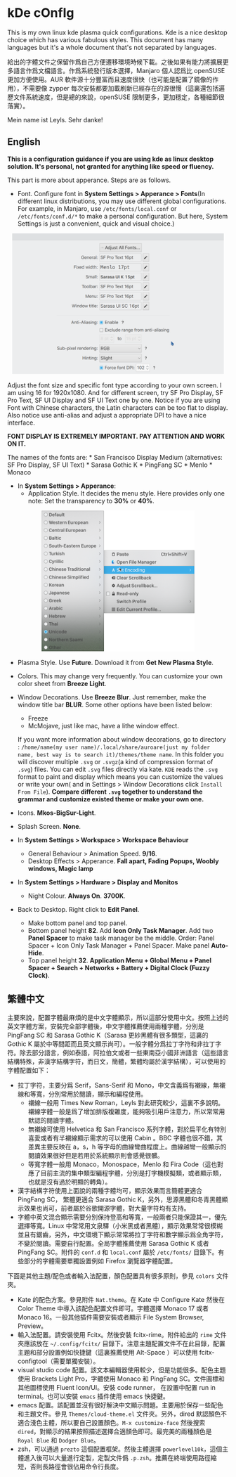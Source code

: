 # kDe cOnfIg

This is my own linux kde plasma quick configurations. Kde is a nice desktop choice which has various fabulous styles. This document has many languages but it's a whole document that's not separated by languages.

給出的字體文件之保留作爲自己方便遷移環境時候下載。之後如果有能力將擴展更多語言作爲文檔語言。作爲系統發行版本選擇，Manjaro 個人認爲比 openSUSE 更加方便使用。AUR 軟件源十分豐富而且速度很快（也可能是配置了鏡像的作用），不需要像 zypper 每次安裝都要加載刷新已經存在的源很慢（這裏還包括遍歷文件系統速度，但是總的來說，openSUSE 限制更多，更加穩定，各種細節很落實）。

Mein name ist Leyls. Sehr danke!

## English

**This is a configuration guidance if you are using kde as linux desktop solution. It's personal, not granted for anything like speed or fluency.** 

This part is more about apperance. Steps are as follows.
* Font. Configure font in **System Settings > Apperance > Fonts**(In different linux distributions, you may use different global configurations. For example, in Manjaro, use `/etc/fonts/local.conf` or `/etc/fonts/conf.d/*` to make a personal configuration. But here, System Settings is just a convenient, quick and visual choice.)

<p align="center"><img src="screenshots/font.png"  height="320"></p>

Adjust the font size and specific font type according to your own screen. I am using 16 for 1920x1080. And for different screen, try SF Pro Display, SF Pro Text, SF UI Display and SF UI Text one by one. Notice if you are using Font with Chinese characters, the Latin characters can be too flat to display. Also notice use anti-alias and adjust a appropriate DPI to have a nice interface.

**FONT DISPLAY IS EXTREMELY IMPORTANT. PAY ATTENTION AND WORK ON IT.**

The names of the fonts are:
    * San Francisco Display Medium (alternatives: SF Pro Display, SF UI Text)
    * Sarasa Gothic K
    * PingFang SC
    * Menlo
    * Monaco

* In **System Settings > Apperance**:
  * Application Style. It decides the menu style. Here provides only one note: Set the transparency to **30%** or **40%**.
   
<p align="center"><img src="screenshots/application.png"  height="320"></p>

  * Plasma Style. Use **Future**. Download it from **Get New Plasma Style**.
  * Colors. This may change very frequently. You can customize your own color sheet from **Breeze Light**.
  * Window Decorations. Use **Breeze Blur**. Just remember, make the window title bar **BLUR**. Some other options have been listed below:
      * Freeze
      * McMojave, just like mac, have a lithe window effect.
    
    If you want more information about window decorations, go to directory : `/home/name(my user name)/.local/share/auroare(just my folder name, best way is to search it)/themes/theme name`. In this folder you will discover multiple `.svg` or `.svgz`(a kind of compression format of `.svg`) files. You can edit `.svg` files directly via kate. `KDE` reads the `.svg` format to paint and display which means you can customize the values or write your own( and in Settings > Window Decorations click `Install From File`). **Compare different `.svg` together to understand the grammar and customize existed theme or make your own one.**
  * Icons. **Mkos-BigSur-Light**. 
  * Splash Screen. **None**.

* In **System Settings > Workspace > Workspace Behaviour**
  * General Behaviour > Animation Speed. **9/16**.
  * Desktop Effects > Apperance. **Fall apart, Fading Popups, Woobly windows, Magic lamp**

* In **System Settings > Hardware > Display and Monitos**
  * Night Colour. **Always On**. **3700K**.

* Back to Desktop. Right click to **Edit Panel**.
  * Make bottom panel and top panel.
  * Bottom panel height **82**. Add **Icon Only Task Manager**. Add two **Panel Spacer** to make task manager be the middle. Order: Panel Spacer + Icon Only Task Manager + Panel Spacer. Make panel **Auto-Hide**.
  * Top panel height **32**. **Application Menu + Global Menu + Panel Spacer + Search + Networks + Battery + Digital Clock (Fuzzy Clock)**. 

## 繁體中文

主要來說，配置字體最麻煩的是中文字體顯示，所以這部分使用中文。按照上述的英文字體方案，安裝完全部字體後，中文字體推薦使用兩種字體，分別是 PingFang SC 和 Sarasa Gothic K（Sarasa 更紗黑體有很多類型，這裏的 Gothic K 屬於中等間距而且英文顯示尚可）。一般字體分爲拉丁字符和非拉丁字符。除去部分語言，例如泰語，阿拉伯文或者一些東南亞小國非洲語言（這些語言結構特殊，非漢字結構字符，而日文，簡體，繁體均屬於漢字結構），可以使用的字體配置如下：
* 拉丁字符，主要分爲 Serif，Sans-Serif 和 Mono，中文含義爲有襯線，無襯線和等寬，分別常用於閱讀，顯示和編程使用。
   * 襯線一般用 Times New Roman，Leyls 對此研究較少，這裏不多說明。襯線字體一般是爲了增加排版複雜度，能夠吸引用戶注意力，所以常常用默認的閱讀字體。
   * 無襯線可使用 Helvetica 和 San Francisco 系列字體，對於扁平化有特別喜愛或者有半襯線顯示需求的可以使用 Cabin 。BBC 字體也很不錯，其差異主要反映在 a，s，h 等字母的曲線彎曲程度上。曲線越彎一般顯示的閱讀效果很好但是若用於系統顯示則會感覺很髒。
   * 等寬字體一般用 Monaco，Monospace，Menlo 和 Fira Code（這也對應了目前主流的集中類型編程字體，分別是打字機模擬類，或者顯示類，也就是沒有過於明顯的轉角）。
* 漢字結構字符使用上面說的兩種字體均可，顯示效果而言簡體更適合 PingFang SC， 繁體更適合 Sarasa Gothic K，另外，思源黑體和冬青黑體顯示效果也尚可，前者屬於谷歌開源字體，對大量字符均有支持。
* 字體中英文混合顯示需要分別保持登高和等寬，一般兩者只能保證其一，優先選擇等寬。Linux 中常常用文泉驛（小米黑或者黑體），顯示效果常常很模糊並且有鋸齒，另外，中文環境下顯示常常將拉丁字符和數字顯示爲全角字符，不變於閱讀。需要自行配置。全局字體推薦使用 Sarasa Gothic K 或者 PingFang SC。附件的 `conf.d` 和 `local.conf` 屬於 `/etc/fonts/` 目錄下。有些部分的字體需要單獨設置例如 Firefox 瀏覽器字體配置。
 
下面是其他主題/配色或者輸入法配置，顏色配置具有很多原則，參見 `colors` 文件夾。

* Kate 的配色方案。參見附件 `Nat.theme`。在 Kate 中 Configure Kate 然後在 Color Theme 中導入該配色配置文件即可。字體選擇 Monaco 17 或者 Monaco 16。一般其他插件需要安裝或者顯示 File System Browser, Preview。
* 輸入法配置。請安裝使用 Fcitx。然後安裝 fcitx-rime。附件給出的 `rime` 文件夾應該放在 `~/.config/fcitx/` 目錄下。注意主題配置文件不在此目錄，配置主題和部分設置例如快捷鍵（這裏推薦使用 Alt-Space ）可以使用 fcitx-configtool（需要單獨安裝）。
* visual studio code 配置。該文本編輯器使用較少，但是功能很多。配色主題使用 Brackets Light Pro，字體使用 Monaco 和 PingFang SC。文件圖標和其他圖標使用 Fluent Icon/UI。安裝 code runner， 在設置中配置 run in terminal。也可以安裝 `emacs` 插件使用 emacs 快捷鍵。
* emacs 配置。該配置並沒有很好解決中文顯示問題。主要用於保存一些配色和主題文件。參見 `Themes/cloud-theme.el` 文件夾。另外，dired 默認顏色不適合淺色主體，所以要自己設置顏色。`M-x customize-face` 然後搜索 `dired`，對顯示的結果按照描述選擇合適顏色即可。最完美的兩種顏色是 `Royal Blue` 和 `Dodger Blue`。
* zsh，可以通過 `prezto` 這個配置框架。然後主體選擇 `powerlevel10k`，這個主體進入後可以大量進行定製，定製文件僞 `.p.zsh`。推薦在終端使用路徑縮短，否則長路徑會很佔用命令行長度。
